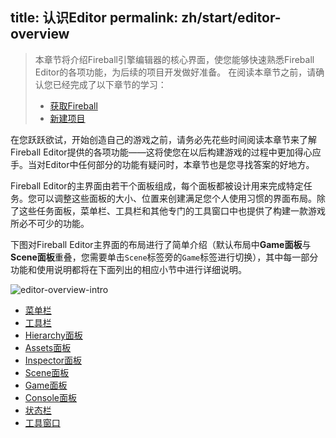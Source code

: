 title: 认识Editor
permalink: zh/start/editor-overview
---

> 本章节将介绍Fireball引擎编辑器的核心界面，使您能够快速熟悉Fireball Editor的各项功能，为后续的项目开发做好准备。
> 在阅读本章节之前，请确认您已经完成了以下章节的学习：
> - [获取Fireball](/zh/start/get-fireball/)
> - [新建项目](/zh/start/new-project/)

在您跃跃欲试，开始创造自己的游戏之前，请务必先花些时间阅读本章节来了解Fireball Editor提供的各项功能——这将使您在以后构建游戏的过程中更加得心应手。当对Editor中任何部分的功能有疑问时，本章节也是您寻找答案的好地方。


Fireball Editor的主界面由若干个面板组成，每个面板都被设计用来完成特定任务。您可以调整这些面板的大小、位置来创建满足您个人使用习惯的界面布局。除了这些任务面板，菜单栏、工具栏和其他专门的工具窗口中也提供了构建一款游戏所必不可少的功能。


下图对Fireball Editor主界面的布局进行了简单介绍（默认布局中**Game面板**与**Scene面板**重叠，您需要单击`Scene`标签旁的`Game`标签进行切换），其中每一部分功能和使用说明都将在下面列出的相应小节中进行详细说明。

![editor-overview-intro](https://cloud.githubusercontent.com/assets/2867434/6872425/119047e0-d4e4-11e4-9fb4-0af7cf25c7cc.png)


- [菜单栏](#)
- [工具栏](#)
- [Hierarchy面板](#)
- [Assets面板](#)
- [Inspector面板](#)
- [Scene面板](#)
- [Game面板](#)
- [Console面板](#)
- [状态栏](#)
- [工具窗口](#)
